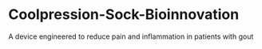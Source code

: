 # Coolpression-Sock-Bioinnovation
A device engineered to reduce pain and inflammation in patients with gout
